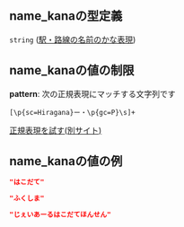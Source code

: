 ## name\_kanaの型定義

`string` ([駅・路線の名前のかな表現](station-駅オブジェクト-properties-駅路線の名前のかな表現.md))

## name\_kanaの値の制限

**pattern**: 次の正規表現にマッチする文字列です

```regexp
[\p{sc=Hiragana}ー・\p{gc=P}\s]+
```

[正規表現を試す(別サイト)](https://regexr.com/?expression=%5B%5Cp%7Bsc%3DHiragana%7D%E3%83%BC%E3%83%BB%5Cp%7Bgc%3DP%7D%5Cs%5D%2B "try regular expression with regexr.com")

## name\_kanaの値の例

```json
"はこだて"
```

```json
"ふくしま"
```

```json
"じぇいあーるはこだてほんせん"
```
